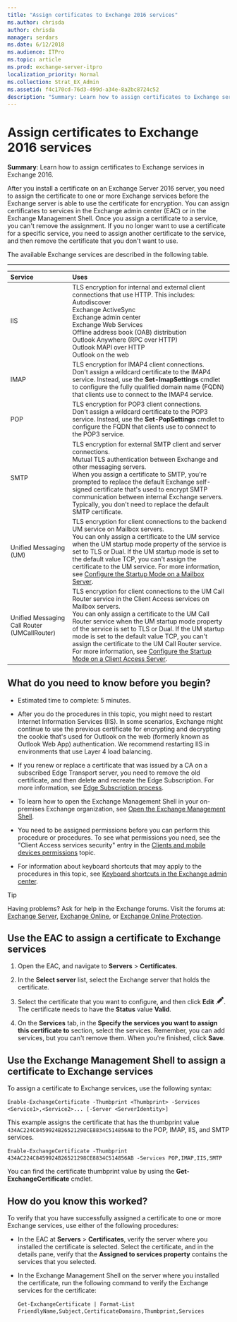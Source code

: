 ```yaml
---
title: "Assign certificates to Exchange 2016 services"
ms.author: chrisda
author: chrisda
manager: serdars
ms.date: 6/12/2018
ms.audience: ITPro
ms.topic: article
ms.prod: exchange-server-itpro
localization_priority: Normal
ms.collection: Strat_EX_Admin
ms.assetid: f4c170cd-76d3-499d-a34e-8a2bc8724c52
description: "Summary: Learn how to assign certificates to Exchange services in Exchange 2016."
---
```


# Assign certificates to Exchange 2016 services

 **Summary**: Learn how to assign certificates to Exchange services in Exchange 2016.
  
After you install a certificate on an Exchange Server 2016 server, you need to assign the certificate to one or more Exchange services before the Exchange server is able to use the certificate for encryption. You can assign certificates to services in the Exchange admin center (EAC) or in the Exchange Management Shell. Once you assign a certificate to a service, you can't remove the assignment. If you no longer want to use a certificate for a specific service, you need to assign another certificate to the service, and then remove the certificate that you don't want to use.
  
The available Exchange services are described in the following table.
  
****

|**Service**|**Uses**|
|:-----|:-----|
|IIS  <br/> |TLS encryption for internal and external client connections that use HTTP. This includes:  <br/> Autodiscover  <br/> Exchange ActiveSync  <br/> Exchange admin center  <br/> Exchange Web Services  <br/> Offline address book (OAB) distribution  <br/> Outlook Anywhere (RPC over HTTP)  <br/> Outlook MAPI over HTTP  <br/> Outlook on the web  <br/> |
|IMAP  <br/> |TLS encryption for IMAP4 client connections.  <br/> Don't assign a wildcard certificate to the IMAP4 service. Instead, use the **Set-ImapSettings** cmdlet to configure the fully qualified domain name (FQDN) that clients use to connect to the IMAP4 service.  <br/> |
|POP  <br/> |TLS encryption for POP3 client connections.  <br/> Don't assign a wildcard certificate to the POP3 service. Instead, use the **Set-PopSettings** cmdlet to configure the FQDN that clients use to connect to the POP3 service.  <br/> |
|SMTP  <br/> |TLS encryption for external SMTP client and server connections.  <br/> Mutual TLS authentication between Exchange and other messaging servers.  <br/> When you assign a certificate to SMTP, you're prompted to replace the default Exchange self-signed certificate that's used to encrypt SMTP communication between internal Exchange servers. Typically, you don't need to replace the default SMTP certificate.  <br/> |
| Unified Messaging (UM)  <br/> |TLS encryption for client connections to the backend UM service on Mailbox servers.  <br/> You can only assign a certificate to the UM service when the UM startup mode property of the service is set to TLS or Dual. If the UM startup mode is set to the default value TCP, you can't assign the certificate to the UM service. For more information, see [Configure the Startup Mode on a Mailbox Server](http://technet.microsoft.com/library/4457d6a0-52bd-4269-8cb5-d34d7fe9bfc3.aspx).  <br/> |
|Unified Messaging Call Router (UMCallRouter)  <br/> |TLS encryption for client connections to the UM Call Router service in the Client Access services on Mailbox servers.  <br/> You can only assign a certificate to the UM Call Router service when the UM startup mode property of the service is set to TLS or Dual. If the UM startup mode is set to the default value TCP, you can't assign the certificate to the UM Call Router service. For more information, see [Configure the Startup Mode on a Client Access Server](http://technet.microsoft.com/library/71cc9061-9e3c-4b4a-8dbe-f590ca5bcee8.aspx).  <br/> |
   
## What do you need to know before you begin?

- Estimated time to complete: 5 minutes.
    
- After you do the procedures in this topic, you might need to restart Internet Information Services (IIS). In some scenarios, Exchange might continue to use the previous certificate for encrypting and decrypting the cookie that's used for Outlook on the web (formerly known as Outlook Web App) authentication. We recommend restarting IIS in environments that use Layer 4 load balancing.
    
- If you renew or replace a certificate that was issued by a CA on a subscribed Edge Transport server, you need to remove the old certificate, and then delete and recreate the Edge Subscription. For more information, see [Edge Subscription process](../../architecture/edge-transport-servers/edge-subscriptions.md#Process).
    
- To learn how to open the Exchange Management Shell in your on-premises Exchange organization, see [Open the Exchange Management Shell](https://docs.microsoft.com/powershell/exchange/exchange-server/open-the-exchange-management-shell).
    
- You need to be assigned permissions before you can perform this procedure or procedures. To see what permissions you need, see the "Client Access services security" entry in the [Clients and mobile devices permissions](../../permissions/feature-permissions/client-and-mobile-device-permissions.md) topic.
    
- For information about keyboard shortcuts that may apply to the procedures in this topic, see [Keyboard shortcuts in the Exchange admin center](../../about-documentation/exchange-admin-center-keyboard-shortcuts.md).
    
> [!TIP]
> Having problems? Ask for help in the Exchange forums. Visit the forums at: [Exchange Server](https://go.microsoft.com/fwlink/p/?linkId=60612), [Exchange Online](https://go.microsoft.com/fwlink/p/?linkId=267542), or [Exchange Online Protection](https://go.microsoft.com/fwlink/p/?linkId=285351).
  
## Use the EAC to assign a certificate to Exchange services

1. Open the EAC, and navigate to **Servers** \> **Certificates**.
    
2. In the **Select server** list, select the Exchange server that holds the certificate.
    
3. Select the certificate that you want to configure, and then click **Edit** ![Edit icon](../../media/ITPro_EAC_EditIcon.png). The certificate needs to have the **Status** value **Valid**.
    
4. On the **Services** tab, in the **Specify the services you want to assign this certificate to** section, select the services. Remember, you can add services, but you can't remove them. When you're finished, click **Save**.
    
## Use the Exchange Management Shell to assign a certificate to Exchange services

To assign a certificate to Exchange services, use the following syntax:
  
```
Enable-ExchangeCertificate -Thumbprint <Thumbprint> -Services <Service1>,<Service2>... [-Server <ServerIdentity>]
```

This example assigns the certificate that has the thumbprint value `434AC224C8459924B26521298CE8834C514856AB` to the POP, IMAP, IIS, and SMTP services.
  
```
Enable-ExchangeCertificate -Thumbprint 434AC224C8459924B26521298CE8834C514856AB -Services POP,IMAP,IIS,SMTP
```

You can find the certificate thumbprint value by using the **Get-ExchangeCertificate** cmdlet.
  
## How do you know this worked?

To verify that you have successfully assigned a certificate to one or more Exchange services, use either of the following procedures:
  
- In the EAC at **Servers** \> **Certificates**, verify the server where you installed the certificate is selected. Select the certificate, and in the details pane, verify that the **Assigned to services property** contains the services that you selected.
    
- In the Exchange Management Shell on the server where you installed the certificate, run the following command to verify the Exchange services for the certificate:
    
  ```
  Get-ExchangeCertificate | Format-List FriendlyName,Subject,CertificateDomains,Thumbprint,Services
  ```


